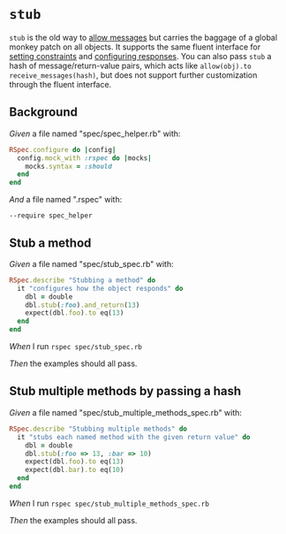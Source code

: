 # `stub`

`stub` is the old way to [allow messages](../basics/allowing-messages) but carries the baggage of a
  global monkey patch on all objects. It supports the same fluent
  interface for [setting constraints](../setting-constraints) and [configuring responses](../configuring-responses). You can also pass `stub` a hash
  of message/return-value pairs, which acts like `allow(obj).to receive_messages(hash)`,
  but does not support further customization through the fluent interface.

## Background

_Given_ a file named "spec/spec_helper.rb" with:

```ruby
RSpec.configure do |config|
  config.mock_with :rspec do |mocks|
    mocks.syntax = :should
  end
end
```

_And_ a file named ".rspec" with:

```
--require spec_helper
```

## Stub a method

_Given_ a file named "spec/stub_spec.rb" with:

```ruby
RSpec.describe "Stubbing a method" do
  it "configures how the object responds" do
    dbl = double
    dbl.stub(:foo).and_return(13)
    expect(dbl.foo).to eq(13)
  end
end
```

_When_ I run `rspec spec/stub_spec.rb`

_Then_ the examples should all pass.

## Stub multiple methods by passing a hash

_Given_ a file named "spec/stub_multiple_methods_spec.rb" with:

```ruby
RSpec.describe "Stubbing multiple methods" do
  it "stubs each named method with the given return value" do
    dbl = double
    dbl.stub(:foo => 13, :bar => 10)
    expect(dbl.foo).to eq(13)
    expect(dbl.bar).to eq(10)
  end
end
```

_When_ I run `rspec spec/stub_multiple_methods_spec.rb`

_Then_ the examples should all pass.
